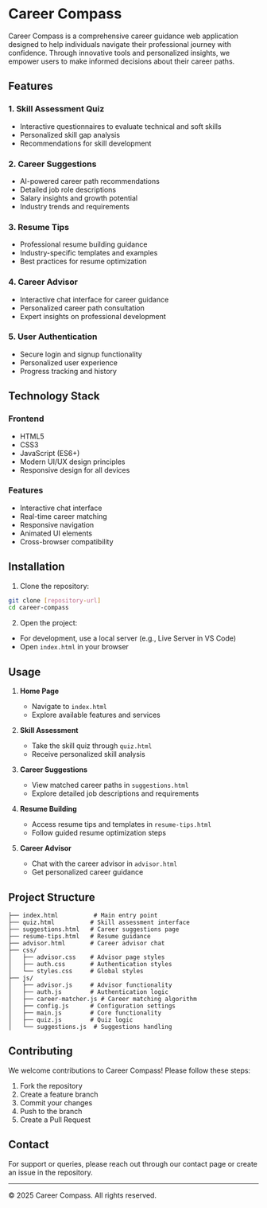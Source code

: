 # Career Compass

Career Compass is a comprehensive career guidance web application designed to help individuals navigate their professional journey with confidence. Through innovative tools and personalized insights, we empower users to make informed decisions about their career paths.

## Features

### 1. Skill Assessment Quiz
- Interactive questionnaires to evaluate technical and soft skills
- Personalized skill gap analysis
- Recommendations for skill development

### 2. Career Suggestions
- AI-powered career path recommendations
- Detailed job role descriptions
- Salary insights and growth potential
- Industry trends and requirements

### 3. Resume Tips
- Professional resume building guidance
- Industry-specific templates and examples
- Best practices for resume optimization

### 4. Career Advisor
- Interactive chat interface for career guidance
- Personalized career path consultation
- Expert insights on professional development

### 5. User Authentication
- Secure login and signup functionality
- Personalized user experience
- Progress tracking and history

## Technology Stack

### Frontend
- HTML5
- CSS3
- JavaScript (ES6+)
- Modern UI/UX design principles
- Responsive design for all devices

### Features
- Interactive chat interface
- Real-time career matching
- Responsive navigation
- Animated UI elements
- Cross-browser compatibility

## Installation

1. Clone the repository:
```bash
git clone [repository-url]
cd career-compass
```

2. Open the project:
- For development, use a local server (e.g., Live Server in VS Code)
- Open `index.html` in your browser

## Usage

1. **Home Page**
   - Navigate to `index.html`
   - Explore available features and services

2. **Skill Assessment**
   - Take the skill quiz through `quiz.html`
   - Receive personalized skill analysis

3. **Career Suggestions**
   - View matched career paths in `suggestions.html`
   - Explore detailed job descriptions and requirements

4. **Resume Building**
   - Access resume tips and templates in `resume-tips.html`
   - Follow guided resume optimization steps

5. **Career Advisor**
   - Chat with the career advisor in `advisor.html`
   - Get personalized career guidance

## Project Structure

```
├── index.html          # Main entry point
├── quiz.html          # Skill assessment interface
├── suggestions.html   # Career suggestions page
├── resume-tips.html   # Resume guidance
├── advisor.html       # Career advisor chat
├── css/
│   ├── advisor.css    # Advisor page styles
│   ├── auth.css       # Authentication styles
│   └── styles.css     # Global styles
├── js/
│   ├── advisor.js     # Advisor functionality
│   ├── auth.js        # Authentication logic
│   ├── career-matcher.js # Career matching algorithm
│   ├── config.js      # Configuration settings
│   ├── main.js        # Core functionality
│   ├── quiz.js        # Quiz logic
│   └── suggestions.js  # Suggestions handling
```

## Contributing

We welcome contributions to Career Compass! Please follow these steps:

1. Fork the repository
2. Create a feature branch
3. Commit your changes
4. Push to the branch
5. Create a Pull Request


## Contact

For support or queries, please reach out through our contact page or create an issue in the repository.

---

© 2025 Career Compass. All rights reserved.
